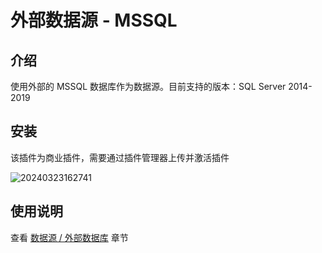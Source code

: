 # 外部数据源 - MSSQL

<PluginInfo commercial="true" name="data-source-external-mssql"></PluginInfo>

## 介绍

使用外部的 MSSQL 数据库作为数据源。目前支持的版本：SQL Server 2014-2019 

## 安装

该插件为商业插件，需要通过插件管理器上传并激活插件

![20240323162741](https://static-docs.nocobase.com/20240323162741.png)

## 使用说明

查看 [数据源 / 外部数据库](/data-sources/data-source-manager/external-database) 章节